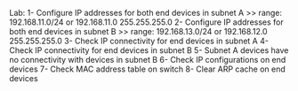 Lab:
1- Configure IP addresses for both end devices in subnet A >> range: 192.168.11.0/24 or 192.168.11.0 255.255.255.0
2- Configure IP addresses for both end devices in subnet B >> range: 192.168.13.0/24 or 192.168.12.0 255.255.255.0
3- Check IP connectivity for end devices in subnet A
4- Check IP connectivity for end devices in subnet B
5- Subnet A devices have no connectivity with devices in subnet B
6- Check IP configurations on end devices
7- Check MAC address table on switch
8- Clear ARP cache on end devices
